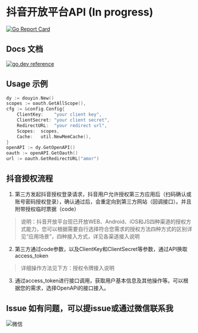 # 抖音开放平台API (In progress)
[![Go Report Card](https://goreportcard.com/badge/github.com/lphhh/douyin)](https://goreportcard.com/report/github.com/lphhh/douyin)

## Docs 文档
[![go.dev reference](https://img.shields.io/badge/go.dev-reference-007d9c?logo=go&logoColor=white&style=flat-square)](https://pkg.go.dev/github.com/lphhh/douyin?tab=doc)

## Usage 示例

```go
dy := douyin.New()
scopes := oauth.GetAllScope(),
cfg := &config.Config{
    ClientKey:    "your client key",
    ClientSecret: "your client secret",
    RedirectURL:  "your redirect url",
    Scopes:  scopes,
    Cache:   util.NewMemCache(),
}
openAPI := dy.GetOpenAPI()
oauth := openAPI.GetOauth()
url := oauth.GetRedirectURL("amor")
```

## 抖音授权流程

1. 第三方发起抖音授权登录请求，抖音用户允许授权第三方应用后（扫码确认或账号密码授权登录），确认通过后，会重定向到第三方网站（回调接口）。并且附带授权临时票据（code）

> 说明：抖音开放平台现已开放WEB、Android、iOS和JS四种渠道的授权方式能力，您可以根据需要自行选择符合您需求的授权方法四种方式的区别详见“应用场景”，四种接入方式，详见各渠道接入说明

2. 第三方通过code参数，以及ClientKey和ClientSecret等参数，通过API换取access_token

> 详细操作方法见下方：授权令牌接入说明

3. 通过access_token进行接口调用，获取用户基本信息及其他操作等。可以根据您的需求，选择OpenAPi的接口接入。

## Issue 如有问题，可以提issue或通过微信联系我

![微信](images/wechat.png)

